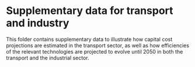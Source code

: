 # Supplementary data for transport and industry
This folder contains supplementary data to illustrate how capital cost projections are estimated in the transport sector, as well as how efficiencies of the relevant technologies are projected to evolve until 2050 in both the transport and the industrial sector.
